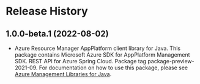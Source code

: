 # Release History

## 1.0.0-beta.1 (2022-08-02)

- Azure Resource Manager AppPlatform client library for Java. This package contains Microsoft Azure SDK for AppPlatform Management SDK. REST API for Azure Spring Cloud. Package tag package-preview-2021-09. For documentation on how to use this package, please see [Azure Management Libraries for Java](https://aka.ms/azsdk/java/mgmt).
